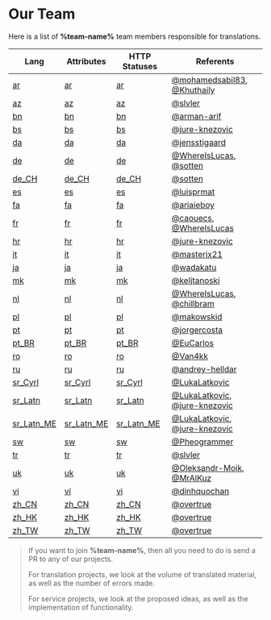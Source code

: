 # Our Team

Here is a list of **%team-name%** team members responsible for translations.

| Lang                                      | Attributes                                      | HTTP Statuses                                      | Referents                                                                                            |
|-------------------------------------------|-------------------------------------------------|----------------------------------------------------|------------------------------------------------------------------------------------------------------|
| [ar](statuses-lang-ar.md)                 | [ar](statuses-attributes-ar.md)                 | [ar](statuses-http-statuses-ar.md)                 | [@mohamedsabil83](https://github.com/mohamedsabil83), [@Khuthaily](https://github.com/Khuthaily)     |
| [az](statuses-lang-az.md)                 | [az](statuses-attributes-az.md)                 | [az](statuses-http-statuses-az.md)                 | [@slvler](https://github.com/slvler)                                                                 |
| [bn](statuses-lang-bn.md)                 | [bn](statuses-attributes-bn.md)                 | [bn](statuses-http-statuses-bn.md)                 | [@arman-arif](https://github.com/arman-arif)                                                         |
| [bs](statuses-lang-bs.md)                 | [bs](statuses-attributes-bs.md)                 | [bs](statuses-http-statuses-bs.md)                 | [@jure-knezovic](https://github.com/jure-knezovic)                                                   |
| [da](statuses-lang-da.md)                 | [da](statuses-attributes-da.md)                 | [da](statuses-http-statuses-da.md)                 | [@jensstigaard](https://github.com/jensstigaard)                                                     |
| [de](statuses-lang-de.md)                 | [de](statuses-attributes-de.md)                 | [de](statuses-http-statuses-de.md)                 | [@WhereIsLucas](https://github.com/WhereIsLucas), [@sotten](https://github.com/sotten)               |
| [de_CH](statuses-lang-de_CH.md)           | [de_CH](statuses-attributes-de_CH.md)           | [de_CH](statuses-http-statuses-de_CH.md)           | [@sotten](https://github.com/sotten)                                                                 |
| [es](statuses-lang-es.md)                 | [es](statuses-attributes-es.md)                 | [es](statuses-http-statuses-es.md)                 | [@luisprmat](https://github.com/luisprmat)                                                           |
| [fa](statuses-lang-fa.md)                 | [fa](statuses-attributes-fa.md)                 | [fa](statuses-http-statuses-fa.md)                 | [@ariaieboy](https://github.com/ariaieboy)                                                           |
| [fr](statuses-lang-fr.md)                 | [fr](statuses-attributes-fr.md)                 | [fr](statuses-http-statuses-fr.md)                 | [@caouecs](https://github.com/caouecs), [@WhereIsLucas](https://github.com/WhereIsLucas)             |
| [hr](statuses-lang-hr.md)                 | [hr](statuses-attributes-hr.md)                 | [hr](statuses-http-statuses-hr.md)                 | [@jure-knezovic](https://github.com/jure-knezovic)                                                   |
| [it](statuses-lang-it.md)                 | [it](statuses-attributes-it.md)                 | [it](statuses-http-statuses-it.md)                 | [@masterix21](https://github.com/masterix21)                                                         |
| [ja](statuses-lang-ja.md)                 | [ja](statuses-attributes-ja.md)                 | [ja](statuses-http-statuses-ja.md)                 | [@wadakatu](https://github.com/wadakatu)                                                             |
| [mk](statuses-lang-mk.md)                 | [mk](statuses-attributes-mk.md)                 | [mk](statuses-http-statuses-mk.md)                 | [@keljtanoski](https://github.com/keljtanoski)                                                       |
| [nl](statuses-lang-nl.md)                 | [nl](statuses-attributes-nl.md)                 | [nl](statuses-http-statuses-nl.md)                 | [@WhereIsLucas](https://github.com/WhereIsLucas), [@chillbram](https://github.com/chillbram)         |
| [pl](statuses-lang-pl.md)                 | [pl](statuses-attributes-pl.md)                 | [pl](statuses-http-statuses-pl.md)                 | [@makowskid](https://github.com/makowskid)                                                           |
| [pt](statuses-lang-pt.md)                 | [pt](statuses-attributes-pt.md)                 | [pt](statuses-http-statuses-pt.md)                 | [@jorgercosta](https://github.com/jorgercosta)                                                       |
| [pt_BR](statuses-lang-pt_BR.md)           | [pt_BR](statuses-attributes-pt_BR.md)           | [pt_BR](statuses-http-statuses-pt_BR.md)           | [@EuCarlos](https://github.com/EuCarlos)                                                             |
| [ro](statuses-lang-ro.md)                 | [ro](statuses-attributes-ro.md)                 | [ro](statuses-http-statuses-ro.md)                 | [@Van4kk](https://github.com/Van4kk)                                                                 |
| [ru](statuses-lang-ru.md)                 | [ru](statuses-attributes-ru.md)                 | [ru](statuses-http-statuses-ru.md)                 | [@andrey-helldar](https://github.com/andrey-helldar)                                                 |
| [sr_Cyrl](statuses-lang-sr_Cyrl.md)       | [sr_Cyrl](statuses-attributes-sr_Cyrl.md)       | [sr_Cyrl](statuses-http-statuses-sr_Cyrl.md)       | [@LukaLatkovic](https://github.com/LukaLatkovic)                                                     |
| [sr_Latn](statuses-lang-sr_Latn.md)       | [sr_Latn](statuses-attributes-sr_Latn.md)       | [sr_Latn](statuses-http-statuses-sr_Latn.md)       | [@LukaLatkovic](https://github.com/LukaLatkovic), [@jure-knezovic](https://github.com/jure-knezovic) |
| [sr_Latn_ME](statuses-lang-sr_Latn_ME.md) | [sr_Latn_ME](statuses-attributes-sr_Latn_ME.md) | [sr_Latn_ME](statuses-http-statuses-sr_Latn_ME.md) | [@LukaLatkovic](https://github.com/LukaLatkovic), [@jure-knezovic](https://github.com/jure-knezovic) |
| [sw](statuses-lang-sw.md)                 | [sw](statuses-attributes-sw.md)                 | [sw](statuses-http-statuses-sw.md)                 | [@Pheogrammer](https://github.com/Pheogrammer)                                                       |
| [tr](statuses-lang-tr.md)                 | [tr](statuses-attributes-tr.md)                 | [tr](statuses-http-statuses-tr.md)                 | [@slvler](https://github.com/slvler)                                                                 |
| [uk](statuses-lang-uk.md)                 | [uk](statuses-attributes-uk.md)                 | [uk](statuses-http-statuses-uk.md)                 | [@Oleksandr-Moik](https://github.com/Oleksandr-Moik), [@MrAlKuz](https://github.com/MrAlKuz)         |
| [vi](statuses-lang-vi.md)                 | [vi](statuses-attributes-vi.md)                 | [vi](statuses-http-statuses-vi.md)                 | [@dinhquochan](https://github.com/dinhquochan)                                                       |
| [zh_CN](statuses-lang-zh_CN.md)           | [zh_CN](statuses-attributes-zh_CN.md)           | [zh_CN](statuses-http-statuses-zh_CN.md)           | [@overtrue](https://github.com/overtrue)                                                             |
| [zh_HK](statuses-lang-zh_HK.md)           | [zh_HK](statuses-attributes-zh_HK.md)           | [zh_HK](statuses-http-statuses-zh_HK.md)           | [@overtrue](https://github.com/overtrue)                                                             |
| [zh_TW](statuses-lang-zh_TW.md)           | [zh_TW](statuses-attributes-zh_TW.md)           | [zh_TW](statuses-http-statuses-zh_TW.md)           | [@overtrue](https://github.com/overtrue)                                                             |

> If you want to join **%team-name%**, then all you need to do is send a PR to any of our projects.
>
> For translation projects, we look at the volume of translated material, as well as the number of errors made.
>
> For service projects, we look at the proposed ideas, as well as the implementation of functionality.
